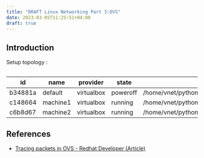 ```yaml
---
title: "DRAFT Linux Networking Part 3:OVS"
date: 2023-03-05T11:25:51+04:00
draft: true
---
```

## Introduction

Setup topology : 


```

```


|   id    |   name   | provider  |  state  |                           directory                            |
|---------|----------|-----------|---------|----------------------------------------------------------------|
|b34881a  | default  |virtualbox | poweroff| /home/vnet/python_development_private/0004_vagrant/0004_04_package_updated_vagrant_centos8 |
|c148664  | machine1 |virtualbox | running | /home/vnet/python_development_private/0004_vagrant/0004_02_ovs_lab|
|c6b8d67  | machine2 |virtualbox | running | /home/vnet/python_development_private/0004_vagrant/0004_02_ovs_lab|

## References
- [Tracing packets in OVS - Redhat Developer (Article)](https://developers.redhat.com/blog/2016/10/12/tracing-packets-inside-open-vswitch) 
